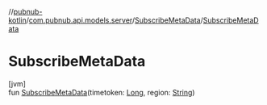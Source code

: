 //[pubnub-kotlin](../../../index.md)/[com.pubnub.api.models.server](../index.md)/[SubscribeMetaData](index.md)/[SubscribeMetaData](-subscribe-meta-data.md)

# SubscribeMetaData

[jvm]\
fun [SubscribeMetaData](-subscribe-meta-data.md)(timetoken: [Long](https://kotlinlang.org/api/latest/jvm/stdlib/kotlin/-long/index.html), region: [String](https://kotlinlang.org/api/latest/jvm/stdlib/kotlin/-string/index.html))
